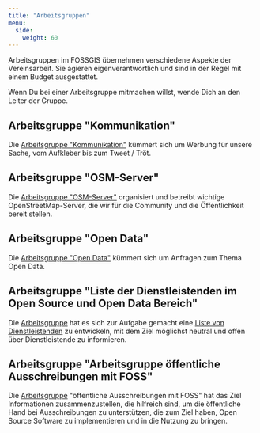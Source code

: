 ```yaml
---
title: "Arbeitsgruppen"
menu:
  side:
    weight: 60
---
```


Arbeitsgruppen im FOSSGIS übernehmen verschiedene Aspekte der Vereinsarbeit. Sie agieren eigenverantwortlich und sind in der Regel mit einem Budget ausgestattet.

Wenn Du bei einer Arbeitsgruppe mitmachen willst, wende Dich an den Leiter
der Gruppe.

## Arbeitsgruppe "Kommunikation"

Die [Arbeitsgruppe "Kommunikation"](/arbeitsgruppen/kommunikation) kümmert sich
um Werbung für unsere Sache, vom Aufkleber bis zum Tweet / Tröt.

## Arbeitsgruppe "OSM-Server"

Die [Arbeitsgruppe "OSM-Server"](/arbeitsgruppen/osm-server) organisiert und
betreibt wichtige OpenStreetMap-Server, die wir für die Community und
die Öffentlichkeit bereit stellen.

## Arbeitsgruppe "Open Data"

Die [Arbeitsgruppe "Open Data"](/arbeitsgruppen/ag_opendata) kümmert sich um Anfragen zum Thema Open Data.

## Arbeitsgruppe "Liste der Dienstleistenden im Open Source und Open Data Bereich"
Die [Arbeitsgruppe](/arbeitsgruppen/dienstleisterliste) hat es sich zur Aufgabe gemacht eine [Liste von Dienstleistenden](http://dienstleister.fossgis.de/) zu entwickeln, mit dem Ziel möglichst neutral und offen über Dienstleistende zu informieren.

## Arbeitsgruppe "Arbeitsgruppe öffentliche Ausschreibungen mit FOSS"
Die [Arbeitsgruppe](/arbeitsgruppen/ag_agiles_vorgehen) "öffentliche Ausschreibungen mit FOSS" hat das Ziel Informationen zusammenzustellen, die hilfreich sind, um die öffentliche Hand bei Ausschreibungen zu unterstützen, die zum Ziel haben, Open Source Software zu implementieren und in die Nutzung zu bringen. 
